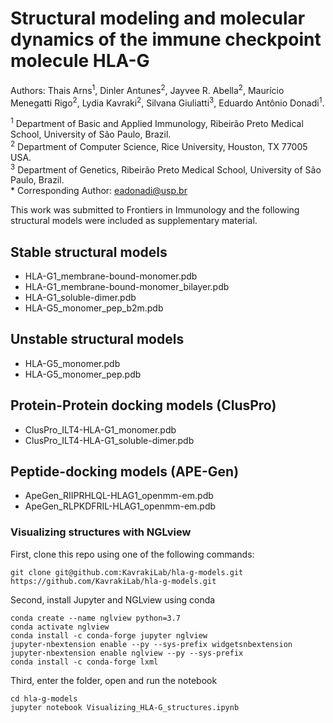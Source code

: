 # Structural modeling and molecular dynamics of the immune checkpoint molecule HLA-G

Authors: Thais Arns<sup>1</sup>, Dinler Antunes<sup>2</sup>, Jayvee R. Abella<sup>2</sup>, Maurício Menegatti Rigo<sup>2</sup>, Lydia Kavraki<sup>2</sup>, Silvana Giuliatti<sup>3</sup>, Eduardo Antônio Donadi<sup>1</sup>.

<sup>1</sup> Department of Basic and Applied Immunology, Ribeirão Preto Medical School, University of São Paulo, Brazil.\
<sup>2</sup> Department of Computer Science, Rice University, Houston, TX 77005 USA. \
<sup>3</sup> Department of Genetics, Ribeirão Preto Medical School, University of São Paulo, Brazil.\
\* Corresponding Author: eadonadi@usp.br

This work was submitted to Frontiers in Immunology and the following structural models were included as supplementary material.

## Stable structural models

* HLA-G1_membrane-bound-monomer.pdb
* HLA-G1_membrane-bound-monomer_bilayer.pdb
* HLA-G1_soluble-dimer.pdb    
* HLA-G5_monomer_pep_b2m.pdb

## Unstable structural models

* HLA-G5_monomer.pdb
* HLA-G5_monomer_pep.pdb

## Protein-Protein docking models (ClusPro)

* ClusPro_ILT4-HLA-G1_monomer.pdb
* ClusPro_ILT4-HLA-G1_soluble-dimer.pdb

## Peptide-docking models (APE-Gen)

* ApeGen_RIIPRHLQL-HLAG1_openmm-em.pdb
* ApeGen_RLPKDFRIL-HLAG1_openmm-em.pdb

### Visualizing structures with NGLview

First, clone this repo using one of the following commands:

    git clone git@github.com:KavrakiLab/hla-g-models.git
    https://github.com/KavrakiLab/hla-g-models.git
    
Second, install Jupyter and NGLview using conda

    conda create --name nglview python=3.7
    conda activate nglview
    conda install -c conda-forge jupyter nglview
    jupyter-nbextension enable --py --sys-prefix widgetsnbextension
    jupyter-nbextension enable nglview --py --sys-prefix
    conda install -c conda-forge lxml
    
Third, enter the folder, open and run the notebook

    cd hla-g-models
    jupyter notebook Visualizing_HLA-G_structures.ipynb
